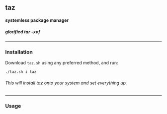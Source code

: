 ## taz
#### systemless package manager 
##### *glorified tar -xvf*
--------------
### Installation
Download `taz.sh` using any preferred method, and run:

  `./taz.sh i taz`

###### This will install taz onto your system and set everything up.
---------------
### Usage
